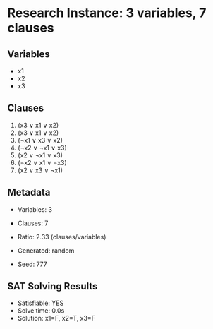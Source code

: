 # Research Instance: 3 variables, 7 clauses

## Variables
- x1
- x2
- x3

## Clauses
1. (x3 ∨ x1 ∨ x2)
2. (x3 ∨ x1 ∨ x2)
3. (¬x1 ∨ x3 ∨ x2)
4. (¬x2 ∨ ¬x1 ∨ x3)
5. (x2 ∨ ¬x1 ∨ x3)
6. (¬x2 ∨ x1 ∨ ¬x3)
7. (x2 ∨ x3 ∨ ¬x1)

## Metadata
- Variables: 3
- Clauses: 7
- Ratio: 2.33 (clauses/variables)
- Generated: random

- Seed: 777

## SAT Solving Results
- Satisfiable: YES
- Solve time: 0.0s
- Solution: x1=F, x2=T, x3=F